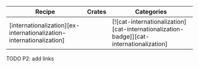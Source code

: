 | Recipe | Crates | Categories |
|--------|--------|------------|
| [internationalization][ex-internationalization-internationalization] |  | [![cat-internationalization][cat-internationalization-badge]][cat-internationalization] |

<div class="hidden">
TODO P2: add links
</div>
